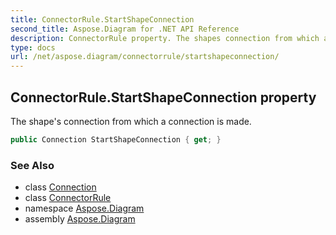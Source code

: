 ```yaml
---
title: ConnectorRule.StartShapeConnection
second_title: Aspose.Diagram for .NET API Reference
description: ConnectorRule property. The shapes connection from which a connection is made
type: docs
url: /net/aspose.diagram/connectorrule/startshapeconnection/
---
```

## ConnectorRule.StartShapeConnection property

The shape's connection from which a connection is made.

```csharp
public Connection StartShapeConnection { get; }
```

### See Also

* class [Connection](../../connection/)
* class [ConnectorRule](../)
* namespace [Aspose.Diagram](../../connectorrule/)
* assembly [Aspose.Diagram](../../../)


